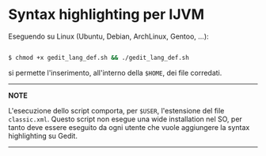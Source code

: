# Syntax highlighting per IJVM
Eseguendo su Linux (Ubuntu, Debian, ArchLinux, Gentoo, ...):
``` bash

$ chmod +x gedit_lang_def.sh && ./gedit_lang_def.sh

```
si permette l'inserimento, all'interno della `$HOME`, dei file corredati.

---
**NOTE**

L'esecuzione dello script comporta, per `$USER`, l'estensione del file `classic.xml`. Questo script non esegue una wide installation nel SO, per tanto deve essere eseguito da ogni utente che vuole aggiungere la syntax highlighting su Gedit. 

---

